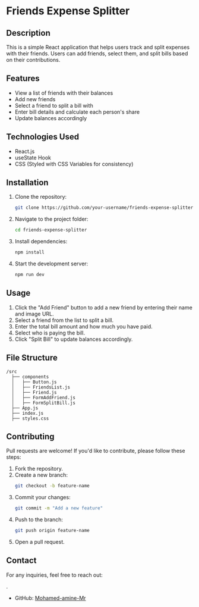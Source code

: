 # Friends Expense Splitter

## Description

This is a simple React application that helps users track and split expenses with their friends. Users can add friends, select them, and split bills based on their contributions.

## Features

- View a list of friends with their balances
- Add new friends
- Select a friend to split a bill with
- Enter bill details and calculate each person's share
- Update balances accordingly

## Technologies Used

- React.js
- useState Hook
- CSS (Styled with CSS Variables for consistency)

## Installation

1. Clone the repository:
   ```sh
   git clone https://github.com/your-username/friends-expense-splitter.git
   ```
2. Navigate to the project folder:
   ```sh
   cd friends-expense-splitter
   ```
3. Install dependencies:
   ```sh
   npm install
   ```
4. Start the development server:
   ```sh
   npm run dev
   ```

## Usage

1. Click the "Add Friend" button to add a new friend by entering their name and image URL.
2. Select a friend from the list to split a bill.
3. Enter the total bill amount and how much you have paid.
4. Select who is paying the bill.
5. Click "Split Bill" to update balances accordingly.

## File Structure

```
/src
  ├── components
  │   ├── Button.js
  │   ├── FriendsList.js
  │   ├── Friend.js
  │   ├── FormAddFriend.js
  │   ├── FormSplitBill.js
  ├── App.js
  ├── index.js
  ├── styles.css
```

## Contributing

Pull requests are welcome! If you'd like to contribute, please follow these steps:

1. Fork the repository.
2. Create a new branch:
   ```sh
   git checkout -b feature-name
   ```
3. Commit your changes:
   ```sh
   git commit -m "Add a new feature"
   ```
4. Push to the branch:
   ```sh
   git push origin feature-name
   ```
5. Open a pull request.

## Contact

For any inquiries, feel free to reach out:

.

- GitHub: [Mohamed-amine-Mr](https://github.com/Mohamed-amine-Mr/)
